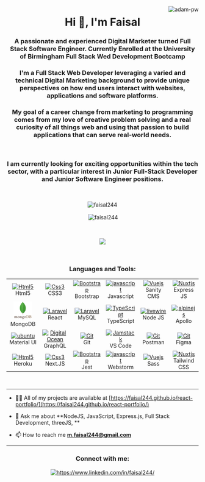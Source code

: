 <p><img align="right" src="https://github.com/Adam-pw/Adam-pw/blob/main/animation_500_kxa883sd.gif" alt="adam-pw" /></p>
<h1 align="center">Hi 👋, I'm Faisal</h1>
<h3 align="center">A passionate and experienced Digital Marketer turned Full Stack Software Engineer. Currently Enrolled at the University of Birmingham Full Stack Wed Development Bootcamp</h3>

<h3 align="center">I'm a Full Stack Web Developer leveraging a varied and technical Digital Marketing background to provide unique perspectives on how end users interact with websites, applications and software platforms.</h3>


<h3 align="center">My goal of a career change from marketing to programming comes from my love of creative problem solving and a real curiosity of all things web and using that passion to build applications that can serve real-world needs.</h3>
<br>

<h3 align="center">I am currently looking for exciting opportunities within the tech sector, with a particular interest in Junior Full-Stack Developer and Junior Software Engineer positions.</h3>
<br>
<p align="center"><img align="center" src="https://github-readme-streak-stats.herokuapp.com?user=faisal244&theme=react&date_format=j%20M%5B%20Y%5D" alt="faisal244"></p>



<p align="center">&nbsp;<img align="center" src="https://github-readme-stats.vercel.app/api?username=faisal244&show_icons=true&locale=en&theme=react" alt="faisal244" /></p>
<br>

<p align="center"><img align="center" src="https://github-profile-trophy.vercel.app/?username=faisal244&theme=algolia&no-bg=true" ></p>
<br>


 
<h3 align="center">Languages and Tools:</h3>

<table align="center">
  <tr>
      <td align="center" width="96">
      <a href="#html5">
        <img src="https://seeklogo.com/images/H/html5-without-wordmark-color-logo-14D252D878-seeklogo.com.png" width="48" height="48" alt="Html5" />
      </a>
      <br>Html5
    </td>   
    <td align="center" width="96">
      <a href="#css3">
        <img src="https://upload.wikimedia.org/wikipedia/commons/thumb/6/62/CSS3_logo.svg/48px-CSS3_logo.svg.png" width="48" height="48" alt="Css3" />
      </a>
      <br>CSS3
    </td>
     <td align="center" width="96">
      <a href="#bootstrap">
        <img src="https://cdn.worldvectorlogo.com/logos/bootstrap-4.svg" width="48" height="48" alt="Bootstrap" />
      </a>
      <br>Bootstrap
    </td>
     <td align="center" width="96">
      <a href="#js">
        <img src="https://upload.wikimedia.org/wikipedia/commons/thumb/9/99/Unofficial_JavaScript_logo_2.svg/1024px-Unofficial_JavaScript_logo_2.svg.png" width="48" height="48" alt="javascript" />
      </a>
      <br>Javascript
    </td>
     <td align="center" width="96">
      <a href="#vuejs">
        <img src="https://avatars.githubusercontent.com/u/17177659?s=280&v=4" width="48" height="48" alt="Vuejs" />
      </a>
      <br>Sanity CMS
    </td>
     <td align="center" width="96">
      <a href="#suhailkakar-tech">
        <img src="https://assets.website-files.com/61ca3f775a79ec5f87fcf937/6202fcdee5ee8636a145a41b_1234-p-500.png" width="48" height="48" alt="Nuxtjs" />
      </a>
      <br>Express JS
    </td>      
  </tr>
  
  <tr>
     <td align="center" width="96">
      <a href="#nuxtjs" >
        <img src="https://raw.githubusercontent.com/devicons/devicon/master/icons/mongodb/mongodb-original-wordmark.svg" width="48" height="48" alt="PHP" />
      </a>
      <br>MongoDB
    </td>
      <td align="center" width="96">
      <a href="#laravel">
        <img src="https://seeklogo.com/images/R/react-logo-7B3CE81517-seeklogo.com.png" width="48" height="48" alt="Laravel" />
      </a>
      <br>React
    </td>
      <td align="center" width="96">
      <a href="#laravel">
        <img src="https://seeklogo.com/images/M/mysql-logo-69B39F7D18-seeklogo.com.png" width="48" height="48" alt="Laravel" />
      </a>
      <br>MySQL
    </td>
     <td align="center" width="96">
      <a href="#ts">
        <img src="https://upload.wikimedia.org/wikipedia/commons/thumb/4/4c/Typescript_logo_2020.svg/1200px-Typescript_logo_2020.svg.png" width="48" height="48" alt="TypeScript" />
      </a>
      <br>TypeScript
    </td>
     <td align="center" width="96">
        <a href="#livewire">
            <img src="https://seeklogo.com/images/N/nodejs-logo-FBE122E377-seeklogo.com.png" width="48" height="48"
                alt="livewire" />
        </a>
        <br>Node JS
    </td>
    <td align="center" width="96">
        <a href="#alpinejs">
            <img src="https://seeklogo.com/images/A/apollo-logo-DC7DD3C444-seeklogo.com.png" width="48"
                height="48" alt="alpinejs" />
        </a>
        <br>Apollo
    </td>   
  </tr>
   <tr>
      <td align="center" width="96">
      <a href="#ubuntu" >
        <img src="https://seeklogo.com/images/M/material-ui-logo-5BDCB9BA8F-seeklogo.com.png" width="48" height="48" alt="ubuntu" />
      </a>
      <br>Material UI
    </td>
     <td align="center" width="96">
      <a href="#digitalocean">
        <img src="https://www.vectorlogo.zone/logos/graphql/graphql-icon.svg" width="48" height="48" alt="Digital Ocean" />
      </a>
      <br>GraphQL
    </td>
      <td align="center" width="96">
      <a href="#git" >
        <img src="https://upload.wikimedia.org/wikipedia/commons/thumb/3/3f/Git_icon.svg/1200px-Git_icon.svg.png" width="48" height="48" alt="Git" />
      </a>
      <br>Git
    </td>
      <td align="center"  width="96">
      <a href="#vscode">
        <img src="https://upload.wikimedia.org/wikipedia/commons/9/9a/Visual_Studio_Code_1.35_icon.svg" width="48" height="48" alt="Jamstack" />
      </a>
      <br>VS Code
    </td>
      <td align="center" width="96">
      <a href="#postman" >
        <img src="https://www.vectorlogo.zone/logos/getpostman/getpostman-icon.svg" width="48" height="48" alt="Git" />
      </a>
      <br>Postman
    </td>
      <td align="center" width="96">
      <a href="#vuepress" >
        <img src="https://www.vectorlogo.zone/logos/figma/figma-icon.svg" width="48" height="48" alt="Git" />
      </a>
      <br>Figma
    </td>
  </tr>

  <tr>
      <td align="center" width="96">
      <a href="#html5">
        <img src="https://www.vectorlogo.zone/logos/heroku/heroku-icon.svg" width="48" height="48" alt="Html5" />
      </a>
      <br>Heroku
    </td>   
    <td align="center" width="96">
      <a href="#css3">
        <img src="https://seeklogo.com/images/N/next-js-logo-8FCFF51DD2-seeklogo.com.png" width="48" height="48" alt="Css3" />
      </a>
      <br>Next.JS
    </td>
     <td align="center" width="96">
      <a href="#bootstrap">
        <img src="https://seeklogo.com/images/J/jest-logo-F9901EBBF7-seeklogo.com.png" width="48" height="48" alt="Bootstrap" />
      </a>
      <br>Jest
    </td>
     <td align="center" width="96">
      <a href="#js">
        <img src="https://seeklogo.com/images/W/webstorm-logo-691E749F21-seeklogo.com.png" width="48" height="48" alt="javascript" />
      </a>
      <br>Webstorm
    </td>
     <td align="center" width="96">
      <a href="#vuejs">
        <img src="https://seeklogo.com/images/S/sass-logo-E41E7734A8-seeklogo.com.png" width="48" height="48" alt="Vuejs" />
      </a>
      <br>Sass
    </td>
     <td align="center" width="96">
      <a href="#suhailkakar-tech">
        <img src="https://seeklogo.com/images/T/tailwind-css-logo-5AD4175897-seeklogo.com.png" width="48" height="48" alt="Nuxtjs" />
      </a>
      <br>Tailwind CSS
    </td>      
  </tr>
</table>
<br>
<hr/>

- 👨‍💻 All of my projects are available at [https://faisal244.github.io/react-portfolio/](https://faisal244.github.io/react-portfolio/)

- 💬 Ask me about **NodeJS, JavaScript, Express.js, Full Stack Development, threeJS, **

- 📫 How to reach me **m.faisal244@gmail.com**

<hr/>

<h3 align="center">Connect with me:</h3>
<p align="center">
<a href="https://linkedin.com/in/https://www.linkedin.com/in/faisal244/" target="blank"><img align="center" src="https://raw.githubusercontent.com/rahuldkjain/github-profile-readme-generator/master/src/images/icons/Social/linked-in-alt.svg" alt="https://www.linkedin.com/in/faisal244/" height="30" width="40" /></a>
</p>
